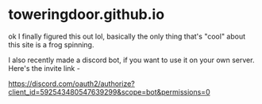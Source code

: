 # toweringdoor.github.io
ok I finally figured this out lol, basically the only thing that's "cool" about this site is a frog spinning.

I also recently made a discord bot, if you want to use it on your own server. Here's the invite link -

https://discord.com/oauth2/authorize?client_id=592543480547639299&scope=bot&permissions=0
